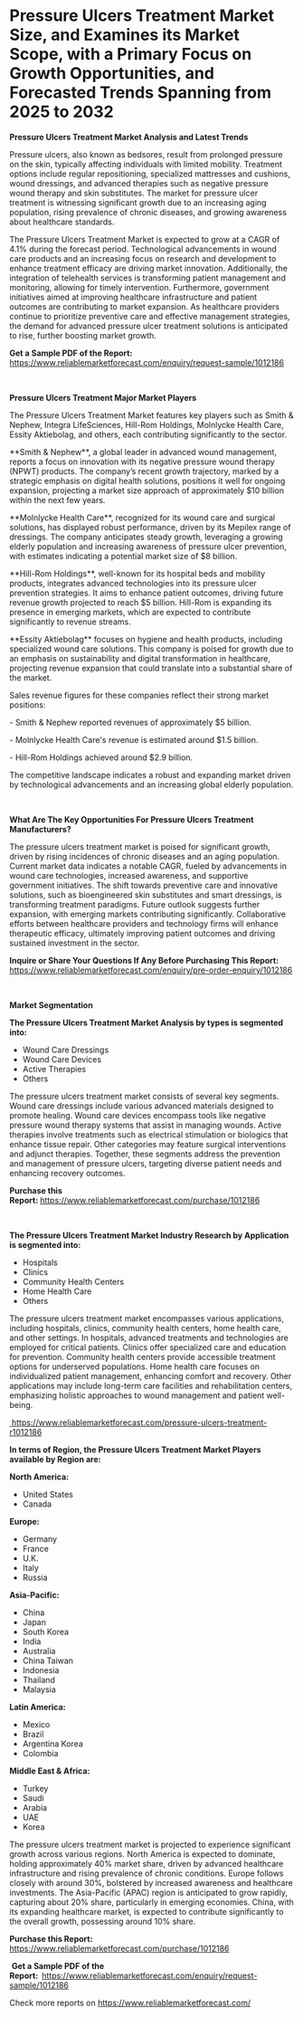 <p><h1>Pressure Ulcers Treatment Market Size, and Examines its Market Scope, with a Primary Focus on Growth Opportunities, and Forecasted Trends Spanning from 2025 to 2032</h1></p><p><strong>Pressure Ulcers Treatment Market Analysis and Latest Trends</strong></p>
<p><p>Pressure ulcers, also known as bedsores, result from prolonged pressure on the skin, typically affecting individuals with limited mobility. Treatment options include regular repositioning, specialized mattresses and cushions, wound dressings, and advanced therapies such as negative pressure wound therapy and skin substitutes. The market for pressure ulcer treatment is witnessing significant growth due to an increasing aging population, rising prevalence of chronic diseases, and growing awareness about healthcare standards.</p><p>The Pressure Ulcers Treatment Market is expected to grow at a CAGR of 4.1% during the forecast period. Technological advancements in wound care products and an increasing focus on research and development to enhance treatment efficacy are driving market innovation. Additionally, the integration of telehealth services is transforming patient management and monitoring, allowing for timely intervention. Furthermore, government initiatives aimed at improving healthcare infrastructure and patient outcomes are contributing to market expansion. As healthcare providers continue to prioritize preventive care and effective management strategies, the demand for advanced pressure ulcer treatment solutions is anticipated to rise, further boosting market growth.</p></p>
<p><strong>Get a Sample PDF of the Report:&nbsp;</strong> <a href="https://www.reliablemarketforecast.com/enquiry/request-sample/1012186?utm_campaign=2202&utm_medium=2&utm_source=Github&utm_content=ia&utm_term=05032025&utm_id=pressure-ulcers-treatment">https://www.reliablemarketforecast.com/enquiry/request-sample/1012186</a></p>
<p>&nbsp;</p>
<p><strong>Pressure Ulcers Treatment Major Market Players</strong></p>
<p><p>The Pressure Ulcers Treatment Market features key players such as Smith & Nephew, Integra LifeSciences, Hill-Rom Holdings, Molnlycke Health Care, Essity Aktiebolag, and others, each contributing significantly to the sector. </p><p>**Smith & Nephew**, a global leader in advanced wound management, reports a focus on innovation with its negative pressure wound therapy (NPWT) products. The company’s recent growth trajectory, marked by a strategic emphasis on digital health solutions, positions it well for ongoing expansion, projecting a market size approach of approximately $10 billion within the next few years.</p><p>**Molnlycke Health Care**, recognized for its wound care and surgical solutions, has displayed robust performance, driven by its Mepilex range of dressings. The company anticipates steady growth, leveraging a growing elderly population and increasing awareness of pressure ulcer prevention, with estimates indicating a potential market size of $8 billion.</p><p>**Hill-Rom Holdings**, well-known for its hospital beds and mobility products, integrates advanced technologies into its pressure ulcer prevention strategies. It aims to enhance patient outcomes, driving future revenue growth projected to reach $5 billion. Hill-Rom is expanding its presence in emerging markets, which are expected to contribute significantly to revenue streams.</p><p>**Essity Aktiebolag** focuses on hygiene and health products, including specialized wound care solutions. This company is poised for growth due to an emphasis on sustainability and digital transformation in healthcare, projecting revenue expansion that could translate into a substantial share of the market.</p><p>Sales revenue figures for these companies reflect their strong market positions: </p><p>- Smith & Nephew reported revenues of approximately $5 billion.</p><p>- Molnlycke Health Care's revenue is estimated around $1.5 billion.</p><p>- Hill-Rom Holdings achieved around $2.9 billion.</p><p>The competitive landscape indicates a robust and expanding market driven by technological advancements and an increasing global elderly population.</p></p>
<p>&nbsp;</p>
<p><strong>What Are The Key Opportunities For Pressure Ulcers Treatment Manufacturers?</strong></p>
<p><p>The pressure ulcers treatment market is poised for significant growth, driven by rising incidences of chronic diseases and an aging population. Current market data indicates a notable CAGR, fueled by advancements in wound care technologies, increased awareness, and supportive government initiatives. The shift towards preventive care and innovative solutions, such as bioengineered skin substitutes and smart dressings, is transforming treatment paradigms. Future outlook suggests further expansion, with emerging markets contributing significantly. Collaborative efforts between healthcare providers and technology firms will enhance therapeutic efficacy, ultimately improving patient outcomes and driving sustained investment in the sector.</p></p>
<p><strong>Inquire or Share Your Questions If Any Before Purchasing This Report:</strong> <a href="https://www.reliablemarketforecast.com/enquiry/pre-order-enquiry/1012186?utm_campaign=2202&utm_medium=2&utm_source=Github&utm_content=ia&utm_term=05032025&utm_id=pressure-ulcers-treatment">https://www.reliablemarketforecast.com/enquiry/pre-order-enquiry/1012186</a></p>
<p>&nbsp;</p>
<p><strong>Market Segmentation</strong></p>
<p><strong>The Pressure Ulcers Treatment Market Analysis by types is segmented into:</strong></p>
<p><ul><li>Wound Care Dressings</li><li>Wound Care Devices</li><li>Active Therapies</li><li>Others</li></ul></p>
<p><p>The pressure ulcers treatment market consists of several key segments. Wound care dressings include various advanced materials designed to promote healing. Wound care devices encompass tools like negative pressure wound therapy systems that assist in managing wounds. Active therapies involve treatments such as electrical stimulation or biologics that enhance tissue repair. Other categories may feature surgical interventions and adjunct therapies. Together, these segments address the prevention and management of pressure ulcers, targeting diverse patient needs and enhancing recovery outcomes.</p></p>
<p><strong>Purchase this Report:&nbsp;</strong><a href="https://www.reliablemarketforecast.com/purchase/1012186?utm_campaign=2202&utm_medium=2&utm_source=Github&utm_content=ia&utm_term=05032025&utm_id=pressure-ulcers-treatment">https://www.reliablemarketforecast.com/purchase/1012186</a></p>
<p>&nbsp;</p>
<p><strong>The Pressure Ulcers Treatment Market Industry Research by Application is segmented into:</strong></p>
<p><ul><li>Hospitals</li><li>Clinics</li><li>Community Health Centers</li><li>Home Health Care</li><li>Others</li></ul></p>
<p><p>The pressure ulcers treatment market encompasses various applications, including hospitals, clinics, community health centers, home health care, and other settings. In hospitals, advanced treatments and technologies are employed for critical patients. Clinics offer specialized care and education for prevention. Community health centers provide accessible treatment options for underserved populations. Home health care focuses on individualized patient management, enhancing comfort and recovery. Other applications may include long-term care facilities and rehabilitation centers, emphasizing holistic approaches to wound management and patient well-being.</p></p>
<p><a href="https://www.reliablemarketforecast.com/pressure-ulcers-treatment-r1012186?utm_campaign=2202&utm_medium=2&utm_source=Github&utm_content=ia&utm_term=05032025&utm_id=pressure-ulcers-treatment">&nbsp;https://www.reliablemarketforecast.com/pressure-ulcers-treatment-r1012186</a></p>
<p><strong>In terms of Region, the Pressure Ulcers Treatment Market Players available by Region are:</strong></p>
<p>
    <p> <strong> North America: </strong>
        <ul>
            <li>United States</li>
            <li>Canada</li>
        </ul>
        </p> 
    <p> <strong> Europe: </strong>
        <ul>
            <li>Germany</li>
            <li>France</li>
            <li>U.K.</li>
            <li>Italy</li>
            <li>Russia</li>
        </ul>
        </p> 
    <p> <strong> Asia-Pacific: </strong>
        <ul>
            <li>China</li>
            <li>Japan</li>
            <li>South Korea</li>
            <li>India</li>
            <li>Australia</li>
            <li>China Taiwan</li>
            <li>Indonesia</li>
            <li>Thailand</li>
            <li>Malaysia</li>
        </ul>
        </p> 
    <p> <strong> Latin America: </strong>
        <ul>
            <li>Mexico</li>
            <li>Brazil</li>
            <li>Argentina Korea</li>
            <li>Colombia</li>
        </ul>
        </p> 
    <p> <strong> Middle East & Africa: </strong>
        <ul>
            <li>Turkey</li>
            <li>Saudi</li>
            <li>Arabia</li>
            <li>UAE</li>
            <li>Korea</li>
        </ul>
    </p>
    </p>
<p><p>The pressure ulcers treatment market is projected to experience significant growth across various regions. North America is expected to dominate, holding approximately 40% market share, driven by advanced healthcare infrastructure and rising prevalence of chronic conditions. Europe follows closely with around 30%, bolstered by increased awareness and healthcare investments. The Asia-Pacific (APAC) region is anticipated to grow rapidly, capturing about 20% share, particularly in emerging economies. China, with its expanding healthcare market, is expected to contribute significantly to the overall growth, possessing around 10% share.</p></p>
<p><strong>Purchase this Report: </strong><a href="https://www.reliablemarketforecast.com/purchase/1012186?utm_campaign=2202&utm_medium=2&utm_source=Github&utm_content=ia&utm_term=05032025&utm_id=pressure-ulcers-treatment">https://www.reliablemarketforecast.com/purchase/1012186</a></p>
<p>&nbsp;<strong>Get a Sample PDF of the Report:&nbsp;&nbsp;</strong><a href="https://www.reliablemarketforecast.com/enquiry/request-sample/1012186?utm_campaign=2202&utm_medium=2&utm_source=Github&utm_content=ia&utm_term=05032025&utm_id=pressure-ulcers-treatment">https://www.reliablemarketforecast.com/enquiry/request-sample/1012186</a></p>
<p><strong></strong></p>
<p>Check more reports on <a href="https://www.reliablemarketforecast.com/?utm_campaign=2202&utm_medium=2&utm_source=Github&utm_content=ia&utm_term=05032025&utm_id=pressure-ulcers-treatment">https://www.reliablemarketforecast.com/</a></p>